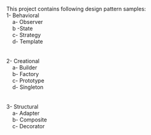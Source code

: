 This project contains following design pattern samples:
<br>
1- Behavioral<br>
&nbsp;&nbsp;&nbsp;   a- Observer<br>
&nbsp;&nbsp;&nbsp;   b -State<br>
&nbsp;&nbsp;&nbsp;   c- Strategy<br>
&nbsp;&nbsp;&nbsp;   d- Template<br>
   <br><br>
2- Creational<br>
&nbsp;&nbsp;&nbsp;   a- Builder<br>
&nbsp;&nbsp;&nbsp;   b- Factory<br>
&nbsp;&nbsp;&nbsp;   c- Prototype<br>
&nbsp;&nbsp;&nbsp;   d- Singleton<br>
   <br><br>
3- Structural<br>
&nbsp;&nbsp;&nbsp;   a- Adapter<br>
&nbsp;&nbsp;&nbsp;   b- Composite<br>
&nbsp;&nbsp;&nbsp;   c- Decorator<br>